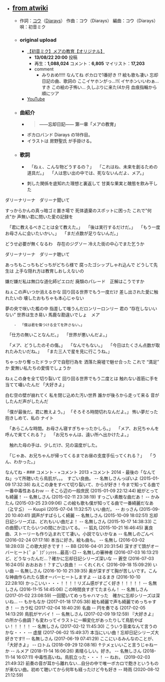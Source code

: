 - ## [from atwiki](https://w.atwiki.jp/hmiku/pages/26456.html)
    - 作詞：[コウ](https://w.atwiki.jp/hmiku/pages/32764.html)（[Diarays](https://w.atwiki.jp/hmiku/pages/25403.html)）
作曲：コウ（Diarays）
編曲：コウ（Diarays）
唄：初音ミク
    - ### original upload
        - [【初音ミク】メアの教育【オリジナル】](https://www.nicovideo.jp/watch/sm21652882)
            - **13/08/22 20:00** 投稿
            - 再生：**1,088,024** コメント：**6,805** マイリスト：**17,203**
            - comment
                - みりおめ!!!!! なんてね ボカロで1番好き !? 絵も歌も凄い 忘却日記の曲、歌詞の ここイヤホンがっ…!!( イヤホンいいわぁ… すき この絵の子怖い… 久しぶりに来た(4か月 血痕指輪から順にツア
        - [YouTube](https://www.youtube.com/watch?v=SnUBLV4njNc)
    - ### 曲紹介
        - > **――忘却日記――**
**第一章「メアの教育」**
        - ボカロバンド Diarays の18作目。
        - イラストは 房野聖氏 が手掛ける。
    - ### 歌詞
        - 　「ねぇ、こんな物どうするの？」
　「これはね、未来を創るための道具だ。」
　「人は思い出の中では、死なないんだよ、メア。」


        - 刺した関係を底知れた理想と裏返して
甘美な果実と醜態を飲み干した

ダリーナリーナ　ダリーナ聞いて

すっからかんの真っ暗ゴミ置き場で
死体遺棄のスポットに困った
これで"何点"か
声無い君に問いた愛の記録を

　「君に教えるべきことは全て教えた。」
　「後は実行するだけだ。」
　「もう一度お母さんに会いたいかい。」
　「まだ点数が足りないんだ。」

どうせ必要が無くなるわ　存在のジグソー
冷えた街の中心でまた乞うか

ダリーナリーナ　ダリーナ聴いて

あっちもこっちもどっちがどちら様で
腐ったゴシップしゃれ込んで
どうして先生は
上手な隠れ方は教育しおしえないの

嫌だ嫌だ私は無口な道化師ピエロだ
廃頽のパレード　正解はこうですか

ねぇこの声いつか消えるかな
回り回る世界でもう一度だけ
差し出された愛に触れたいの
壊したおもちゃも本心じゃない

夢の央で咲いた檻の中
指差して嗤うんだロンリーロンリー
君の “存在しないいない” 世界は生き易い
馬鹿な勘違いでしょ　メア


        - 　「僕は君を傷つける全てを許さない。」
　「仕方の無いことなんだ。」
　「世界が悪いんだよ。」

　「メア、どうしたのその傷。」
　「なんでもない。」
　「今日はたくさん点数が取れたみたいだね。」
　「また三人で星を見に行こうね。」

ちゃっかり奪ったドラッグで自慰行為を
洒落た廃墟で魅せ合った
これで “満足” か
愛無い私たちの愛情でしょうか

ねぇこの身を全て切り裂いて
回り回る世界でもう二度とは
触れない首筋に手を当てて囁いたんだ
「大好きよ」

白む空の壁が崩れてく
私を閉じ込めた汚い世界
誰かが後ろから走って来る
音がしたんだ声がしたんだ

「僕が最後だ。君に教えよう。」
「そろそろ時間切れなんだよ。」
怖い夢だった　抱きしめて、私の ナイト

　「あらこんな時間。お母さん寝すぎちゃったかしら。」
　「メア、お兄ちゃんを呼んで来てくれる？」
　「お兄ちゃんは、遠い所へ出かけたよ。」

　触れた母の手は、少しだけ、兄の温度がした。

　「じゃあ、お兄ちゃんが帰ってくるまでお昼の支度手伝ってくれる？」
　「うん、わかった。」

なんてね
    - ### コメント
        - +コメント 2013
+コメント 2014
        - 最後の「なんてね」って所聴いたら鳥肌が。。。　すごい良曲。 -- 名無しさんっぽいよ (2015-01-09 17:32:38)
ねえこの身をすべて切り裂いて、からが好き！今まで知ってる曲で一番中毒性あるわｗ -- そこら辺の一般庶民 (2015-01-09 22:12:44)
絵がとっても綺麗！ -- 名無しさん (2015-02-11 23:38:19)
すっごい素敵な曲だあ！ -- かみたん (2015-03-25 23:09:06)
この絵も歌も僕が知ってる曲で一番綺麗だなあ（≧∇≦） -- Kuupii (2015-07-04 11:32:57)
いい曲だ。 -- おっさん (2015-09-20 10:40:41)
調声がすばらしく綺麗 -- 名無しさん (2015-10-09 18:02:51)
忘却日記シリーズは、どれもいい曲だよ！ -- 名無しさん (2015-10-17 14:38:33)
この曲聞いてたらいつの間にか泣いてる。 -- 狐丸 (2015-10-21 16:46:45)
裏良曲、ストーリーも作り込まれてて凄い。小説でないかなぁ -- 名無しのごんべ (2016-02-24 07:17:18)
本当に好き。絵も曲も。 -- 名無し (2016-03-02 18:28:03)
この歌大好きです！ -- BB (2016-04-01 20:31:54)
深すぎて頭がオーバーヒート( ﾟ ρ ﾟ )ﾌﾟｼｭｩｩｩ…最高✨□ -- 名無しの審神者 (2016-07-03 16:13:21)
ど、どうなったんだ…？確かに忘却日記シリーズ深いな -- 蒼空 (2016-07-03 16:24:05)
おおおお！？すごい良曲！ -- くれくれく (2016-09-18 15:09:29)
いい曲 -- 名無しさん (2016-10-10 21:39:35)
奥が深すぎて胸が苦しいです。こんな神曲作られたら頭オーバーヒートしますよ -- はるまき (2016-10-10 22:28:10)
かっこいい・・・！！！！リズム感がすごく好き！！！！！ -- 名無しさん (2016-11-15 14:45:06)
この時間良すぎてたまらん！ -- 名無しさん (2017-01-02 23:08:59)
一回聞いてめっちゃハマった　確かに忘却シリーズは深いね… -- もかもなか (2017-01-18 17:05:38)
絵も綺麗で声も綺麗でめっちゃすき！ -- カラ松 (2017-02-04 18:40:29)
名曲 -- 円を奏でる (2017-02-05 14:13:29)
鳥肌がヤバイ！ -- 名無しさん (2017-02-09 19:12:59)
『大好きよ』の所から曲調？も変わってイラストに一瞬変化があったりして鳥肌やばい！！！！！ -- 名無しさん (2017-02-12 11:45:30)
こういう音楽なんて言うのかな・・・ -- 虚屋 (2017-06-02 15:49:37)
本当にいい曲！忘却日記シリーズ大好きです!! -- 名無しさん (2017-06-19 07:41:29)
ここにいるみんなのことが、「大好きよ」 -- ロトム (2018-09-29 12:08:16)
↑テメェいいこと言うじゃねーか -- ルメア (2018-11-14 16:06:26)
素晴らしい。好き。 -- 名無しさん (2018-11-14 16:07:11)
中毒性高いね。鳥肌立った・・・！ -- ねお。 (2019-02-03 21:49:32)
前奏の音が耳から離れない...自分の中で唯一ボカロで飽きというものが来ない曲。初めて聴いてから何年も経ったけど今も好き -- 時雨 (2020-08-12 21:12:59)
